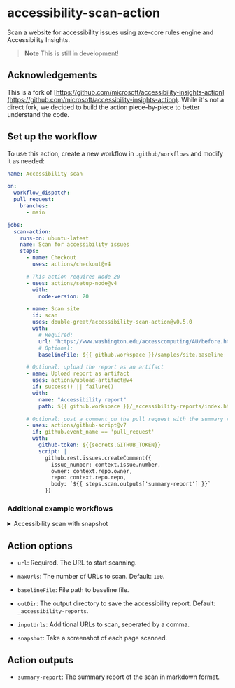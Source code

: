 # accessibility-scan-action

Scan a website for accessibility issues using axe-core rules engine and Accessibility Insights.

> **Note**
> This is still in development!

## Acknowledgements

This is a fork of [https://github.com/microsoft/accessibility-insights-action](https://github.com/microsoft/accessibility-insights-action). While it's not a direct fork, we decided to build the action piece-by-piece to better understand the code.

<!-- START GENERATED DOCUMENTATION -->

## Set up the workflow

To use this action, create a new workflow in `.github/workflows` and modify it as needed:

```yml
name: Accessibility scan

on:
  workflow_dispatch:
  pull_request:
    branches:
      - main

jobs:
  scan-action:
    runs-on: ubuntu-latest
    name: Scan for accessibility issues
    steps:
      - name: Checkout
        uses: actions/checkout@v4

      # This action requires Node 20
      - uses: actions/setup-node@v4
        with:
          node-version: 20

      - name: Scan site
        id: scan
        uses: double-great/accessibility-scan-action@v0.5.0
        with:
          # Required:
          url: "https://www.washington.edu/accesscomputing/AU/before.html"
          # Optional:
          baselineFile: ${{ github.workspace }}/samples/site.baseline

      # Optional: upload the report as an artifact
      - name: Upload report as artifact
        uses: actions/upload-artifact@v4
        if: success() || failure()
        with:
          name: "Accessibility report"
          path: ${{ github.workspace }}/_accessibility-reports/index.html

      # Optional: post a comment on the pull request with the summary report
      - uses: actions/github-script@v7
        if: github.event_name == 'pull_request'
        with:
          github-token: ${{secrets.GITHUB_TOKEN}}
          script: |
            github.rest.issues.createComment({
              issue_number: context.issue.number,
              owner: context.repo.owner,
              repo: context.repo.repo,
              body: `${{ steps.scan.outputs['summary-report'] }}`
            })
```

### Additional example workflows

<details>
<summary>Accessibility scan with snapshot</summary>

```yml
name: Accessibility scan with snapshot

on:
  workflow_dispatch:

jobs:
  scan-action:
    runs-on: macOS-latest
    name: Scan for accessibility issues
    steps:
      - name: Checkout
        uses: actions/checkout@v4

      - uses: actions/setup-node@v4
        with:
          node-version: 20

      - name: Scan site
        uses: double-great/accessibility-scan-action@v0.5.0
        with:
          url: "https://www.washington.edu/accesscomputing/AU/before.html"
          snapshot: true

      - name: Upload report and snapshots as artifact
        uses: actions/upload-artifact@v4
        if: success() || failure()
        with:
          name: "Accessibility report with snapshots"
          path: |
            ${{ github.workspace }}/_accessibility-reports/index.html
            ${{ github.workspace }}/_accessibility-reports/key_value_stores/scan-results/*.jpeg
```

</details>

## Action options

- `url`: Required. The URL to start scanning.

- `maxUrls`: The number of URLs to scan. Default: `100`.

- `baselineFile`: File path to baseline file.

- `outDir`: The output directory to save the accessibility report. Default: `_accessibility-reports`.

- `inputUrls`: Additional URLs to scan, seperated by a comma.

- `snapshot`: Take a screenshot of each page scanned.


## Action outputs

- `summary-report`: The summary report of the scan in markdown format.
<!-- END GENERATED DOCUMENTATION -->
